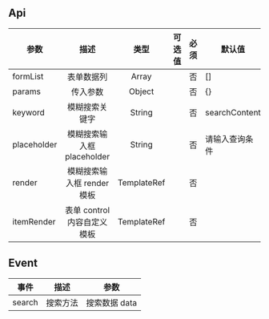 ## Api

| 参数        |            描述             |    类型     | 可选值 | 必须 | 默认值         |
| ----------- | :-------------------------: | :---------: | :----: | :--: | -------------- |
| formList    |         表单数据列          |    Array    |        |  否  | []             |
| params      |          传入参数           |   Object    |        |  否  | {}             |
| keyword     |       模糊搜索关键字        |   String    |        |  否  | searchContent  |
| placeholder | 模糊搜索输入框 placeholder  |   String    |        |  否  | 请输入查询条件 |
| render      | 模糊搜索输入框 render 模板  | TemplateRef |        |  否  |                |
| itemRender  | 表单 control 内容自定义模板 | TemplateRef |        |  否  |                |

## Event

| 事件   |   描述   |     参数      |
| ------ | :------: | :-----------: |
| search | 搜索方法 | 搜索数据 data |
